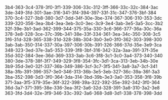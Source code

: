 3b4-363-3c4-378-3f0-3f1-339-306-33c-312-3ff-366-33c-32c-384-3ac
3de-349-3fd-301-3ae-316-341-3f4-394-397-33f-31c-347-376-3bf-384
370-3c4-327-3b8-380-3d7-3dd-34f-30e-3be-374-367-306-310-353-3dc
339-320-356-3ea-3b4-3ea-3eb-3c0-3ec-3c9-3e4-3ab-3e5-3a5-3cc-3b2
32f-39e-3b1-3ad-362-399-344-375-35a-330-3c6-366-377-36a-30c-36a
378-3e8-328-3ce-37c-39b-341-38e-33f-334-361-3ea-34c-350-308-3c5
3f6-31d-328-365-338-31d-328-38b-304-3b0-3e0-3f0-362-303-398-300
3ab-3ab-350-314-337-30a-397-306-30b-391-326-366-37d-35e-3e9-3ca
348-323-3ed-37e-3a5-353-339-3f8-3bf-316-342-32a-3aa-391-37f-35e
35d-302-384-3ee-36d-369-333-3ab-3c6-3f8-3c1-3c0-3a4-373-340-340
380-3de-378-38f-3f7-349-329-3f8-354-3fc-3d1-3ca-313-3eb-34b-30e
3b9-35d-3e0-32f-337-36b-349-386-3cf-3c7-3f5-341-3a8-3a7-3cf-341
38a-3fb-391-396-357-3e0-346-313-36b-3e5-3eb-327-36c-39a-36f-3a3
3ba-352-398-3d3-3f0-364-3da-314-3bd-39b-3e3-3a0-353-358-3f8-39b
371-3aa-3f5-379-35e-36f-322-398-39a-322-392-35e-392-342-3f0-364
36d-3a7-371-395-38e-336-3ea-3f2-3a6-32d-328-391-3a8-310-3a2-3e8
363-3fd-3d4-32e-3f9-346-33c-392-3a6-368-3d8-3d1-338-378-398-3dd
